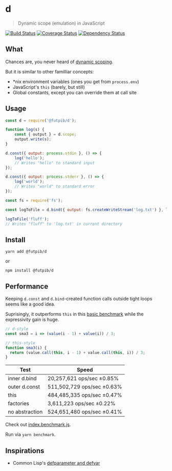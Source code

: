 # d

> Dynamic scope (emulation) in JavaScript

[![Build Status](https://travis-ci.org/futpib/d.svg?branch=master)](https://travis-ci.org/futpib/d) [![Coverage Status](https://coveralls.io/repos/github/futpib/d/badge.svg?branch=master)](https://coveralls.io/github/futpib/d?branch=master) [![Dependency Status](https://dependencyci.com/github/futpib/d/badge)](https://dependencyci.com/github/futpib/d)

## What

Chances are, you never heard of [dynamic scoping](https://en.wikipedia.org/wiki/Scope_(computer_science)#Dynamic_scoping).

But it is similar to other familliar concepts:
* *nix environment variables (ones you get from `process.env`)
* JavaScript's `this` (barely, but still)
* Global constants, except you can override them at call site

## Usage

```js
const d = require('@futpib/d');

function log(s) {
    const { output } = d.scope;
    output.write(s);
}

d.const({ output: process.stdin }, () => {
    log('hello');
    // Writes "hello" to standard input
});

d.const({ output: process.stderr }, () => {
    log('world');
    // Writes "world" to standard error
});

const fs = require('fs');

const logToFile = d.bind({ output: fs.createWriteStream('log.txt') }, log);

logToFile('fluff');
// Writes "fluff" to 'log.txt' in current directory
```

## Install

```
yarn add @futpib/d
```

or

```
npm install @futpib/d
```

## Performance

Keeping `d.const` and `d.bind`-created function calls outside tight loops seems like a good idea.

Suprisingly, it outperforms `this` in this [basic benchmark](https://github.com/futpib/d/blob/master/index.benchmark.js) while the expressivity gain is huge.

```js
// d-style
const sma3 = i => (value(i - 1) + value(i)) / 3;

// this-style
function sma3(i) {
  return (value.call(this, i - 1) + value.call(this, i)) / 3;
}
```

| Test | Speed |
|-|-|
| inner d.bind     | 20,257,621 ops/sec ±0.85%     |
| outer d.const     | 511,502,729 ops/sec ±0.63%      |
| this | 484,485,335 ops/sec ±0.47% |
| factories | 3,611,223 ops/sec ±0.22% |
| no abstraction | 524,651,480 ops/sec ±0.41% |


Check out [index.benchmark.js](https://github.com/futpib/d/blob/master/index.benchmark.js).

Run via `yarn benchmark`.


## Inspirations

* Common Lisp's [defparameter and defvar](http://clhs.lisp.se/Body/m_defpar.htm)
